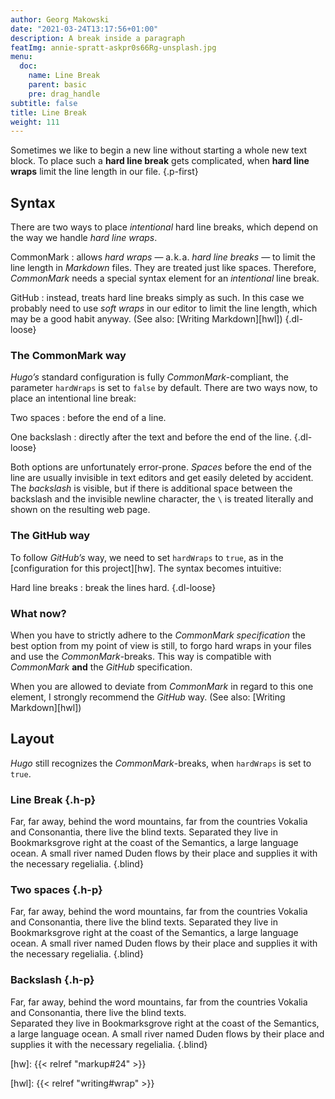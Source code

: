 ```yaml
---
author: Georg Makowski
date: "2021-03-24T13:17:56+01:00"
description: A break inside a paragraph
featImg: annie-spratt-askpr0s66Rg-unsplash.jpg
menu:
  doc:
    name: Line Break
    parent: basic
    pre: drag_handle
subtitle: false
title: Line Break
weight: 111
---
```


Sometimes we like to begin a new line without starting a whole new text block. To place such a **hard line break** gets complicated, when **hard line wraps** limit the line length in our file.
{.p-first} <!--more-->

## Syntax

There are two ways to place _intentional_ hard line breaks, which depend on the way we handle _hard line wraps_.

CommonMark
: allows _hard wraps_ — a.&hairsp;k.&hairsp;a. _hard line breaks_ — to limit the line length in _Markdown_ files. They are treated just like spaces. Therefore, _CommonMark_ needs a special syntax element for an _intentional_ line break.

GitHub
: instead, treats hard line breaks simply as such. In this case we probably need to use _soft wraps_ in our editor to limit the line length, which may be a good habit anyway. (See also: [Writing Markdown][hwl])
{.dl-loose}

### The CommonMark way

_Hugo’s_ standard configuration is fully _CommonMark_-compliant, the parameter `hardWraps` is set to `false` by default. There are two ways now, to place an intentional line break:

Two spaces
: before the end of a line.

One backslash
: directly after the text and before the end of the line.
{.dl-loose}

Both options are unfortunately error-prone. _Spaces_ before the end of the line are usually invisible in text editors and get easily deleted by accident. The _backslash_ is visible, but if there is additional space between the backslash and the invisible newline character, the `\` is treated literally and shown on the resulting web page.

### The GitHub way

To follow _GitHub’s_ way, we need to set `hardWraps` to `true`, as in the [configuration for this project][hw]. The syntax becomes intuitive:

Hard line breaks
: break the lines hard.
{.dl-loose}

### What now?

When you have to strictly adhere to the _CommonMark specification_ the best option from my point of view is still, to forgo hard wraps in your files and use the _CommonMark_-breaks. This way is compatible with _CommonMark_ **and** the _GitHub_ specification.

When you are allowed to deviate from _CommonMark_ in regard to this one element, I strongly recommend the _GitHub_ way. (See also: [Writing Markdown][hwl])

## Layout

_Hugo_ still recognizes the _CommonMark_-breaks, when `hardWraps` is set to `true`.

### Line Break {.h-p}

Far, far away, behind the word mountains, far from the countries Vokalia and Consonantia, there live the blind texts.
Separated they live in Bookmarksgrove right at the coast of the Semantics, a large language ocean. A small river named Duden flows by their place and supplies it with the necessary regelialia.
{.blind}

### Two spaces {.h-p}
Far, far away, behind the word mountains, far from the countries Vokalia and Consonantia, there live the blind texts.
Separated they live in Bookmarksgrove right at the coast of the Semantics, a large language ocean. A small river named Duden flows by their place and supplies it with the necessary regelialia.
{.blind}

### Backslash {.h-p}
Far, far away, behind the word mountains, far from the countries Vokalia and Consonantia, there live the blind texts.\
Separated they live in Bookmarksgrove right at the coast of the Semantics, a large language ocean. A small river named Duden flows by their place and supplies it with the necessary regelialia.
{.blind}

[hw]: {{< relref "markup#24" >}}

[hwl]: {{< relref "writing#wrap" >}}
